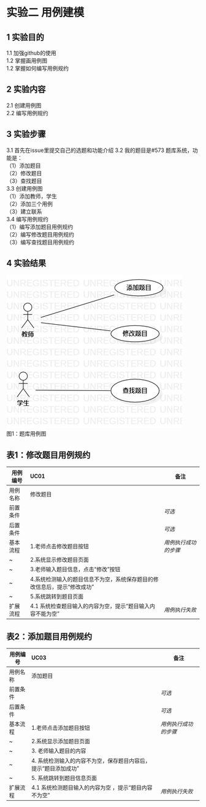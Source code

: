 # 实验二 用例建模

## 1 实验目的
1.1 加强github的使用   
1.2 掌握画用例图  
1.2 掌握如何编写用例规约    
## 2 实验内容   
2.1 创建用例图  
2.2 编写用例规约
## 3 实验步骤
3.1  首先在issue里提交自己的选题和功能介绍
3.2 我的题目是#573 题库系统，功能是：  
（1）添加题目  
（2）修改题目  
（3）查找题目  
3.3  创建用例图    
（1）添加教师，学生  
（2）添加三个用例    
（3）建立联系     
3.4 编写用例规约    
（1）编写添加题目用例规约  
（2）编写修改题目用例规约  
（3）编写查找题目用例规约  
## 4 实验结果
![第一个用例图](./UseCaseDiagram1.jpg)  
 图1：题库用例图  
## 表1：修改题目用例规约  

用例编号  | UC01 | 备注  
-|:-|-  
用例名称  | 修改题目  |   
前置条件  |      | *可选*   
后置条件  |      | *可选*   
基本流程  | 1.老师点击修改题目按钮  |*用例执行成功的步骤*    
~| 2.系统显示修改题目页面  |
~| 3.老师输入题目信息，点击“修改”按钮    |
~| 4.系统检测输入的题目信息不为空，系统保存题目的修改信息后，提示“修改成功”  |
~| 5.系统跳转到题目页面  |
扩展流程  | 4.1 系统检查题目输入的内容为空，提示“题目输入内容不能为空” |*用例执行失败*    
 
## 表2：添加题目用例规约  

用例编号  | UC03 | 备注  
-|:-|-  
用例名称  |添加题目 |   
前置条件  |      | *可选*   
后置条件  |      | *可选*   
基本流程  |1.老师点击添加题目按钮 |*用例执行成功的步骤*    
~| 2.系统显示添加题目页面 |
~| 3. 老师输入题目的内容 |
~| 4. 系统检测输入的内容不为空，保存题目内容后，提示“题目添加成功”  |
~| 5.  系统跳转到题目信息页面  |  
扩展流程  | 4.1  系统检测题目输入的内容为空 ，提示“题目内容不为空”|*用例执行失败*    
 
